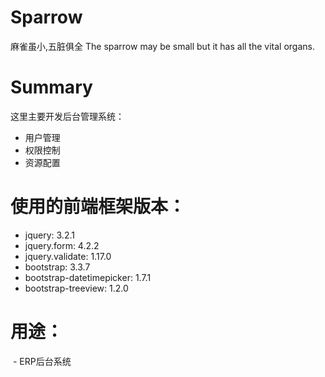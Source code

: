 # Sparrow
麻雀虽小,五脏俱全  The sparrow may be small but it has all the vital organs.

# Summary
这里主要开发后台管理系统：  
- 用户管理
- 权限控制
- 资源配置

# 使用的前端框架版本：
 - jquery: 3.2.1
 - jquery.form: 4.2.2
 - jquery.validate: 1.17.0
 - bootstrap: 3.3.7
 - bootstrap-datetimepicker: 1.7.1
 - bootstrap-treeview: 1.2.0

# 用途：
  - ERP后台系统
